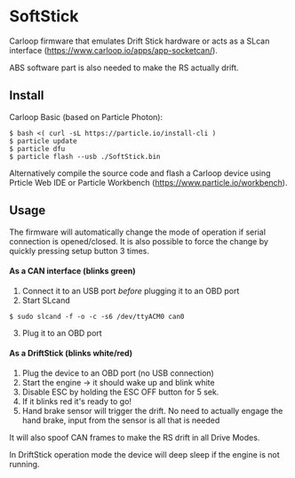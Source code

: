 # SoftStick
Carloop firmware that emulates Drift Stick hardware or acts as a SLcan interface (https://www.carloop.io/apps/app-socketcan/).

ABS software part is also needed to make the RS actually drift.

## Install
Carloop Basic (based on Particle Photon):
```
$ bash <( curl -sL https://particle.io/install-cli )
$ particle update
$ particle dfu
$ particle flash --usb ./SoftStick.bin
```

Alternatively compile the source code and flash a Carloop device using Prticle Web IDE or Particle Workbench (https://www.particle.io/workbench).

## Usage

The firmware will automatically change the mode of operation if serial connection is opened/closed. It is also possible to force the change by quickly pressing setup button 3 times.

#### As a CAN interface (blinks green)
1. Connect it to an USB port *before* plugging it to an OBD port
2. Start SLcand
  ```
  $ sudo slcand -f -o -c -s6 /dev/ttyACM0 can0
  ```
3. Plug it to an OBD port

#### As a DriftStick (blinks white/red)
1. Plug the device to an OBD port (no USB connection)
2. Start the engine -> it should wake up and blink white
3. Disable ESC by holding the ESC OFF button for 5 sek.
4. If it blinks red it's ready to go!
5. Hand brake sensor will trigger the drift. No need to actually engage the hand brake, input from the sensor is all that is needed

It will also spoof CAN frames to make the RS drift in all Drive Modes.

In DriftStick operation mode the device will deep sleep if the engine is not running.
